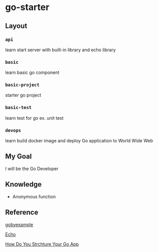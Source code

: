 # go-starter

## Layout

### `api`

learn start server with built-in library and echo library

### `basic`

learn basic go component

### `basic-project`

starter go project

### `basic-test`

learn test for go ex. unit test

### `devops`

learn build docker image and deploy Go application to World Wide Web

## My Goal

I will be the Go Developer

## Knowledge

- Anonymous function

## Reference

[gobyexample](https://gobyexample.com)

[Echo](https://echo.labstack.com/)

[How Do You Strchture Your Go App](https://www.youtube.com/watch?v=oL6JBUk6tj0&t=2443s)
